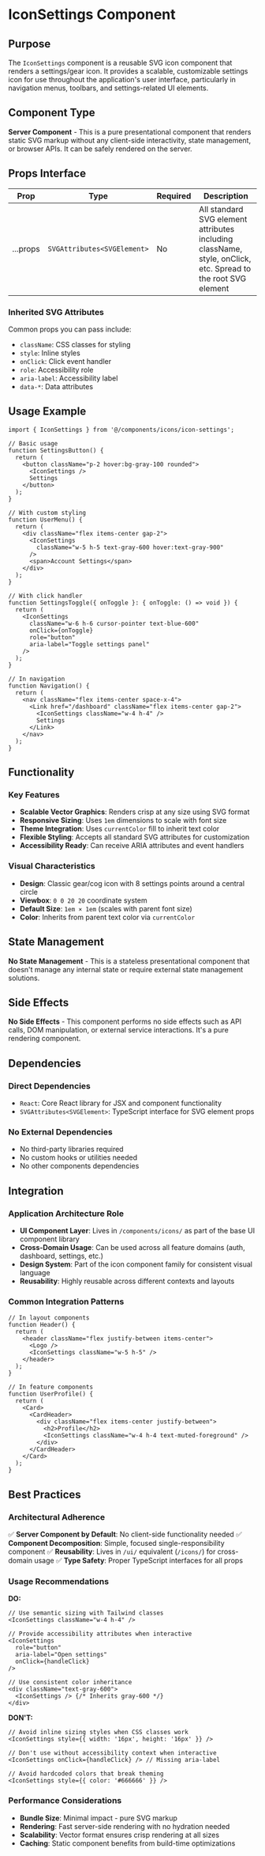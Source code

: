 # IconSettings Component

## Purpose

The `IconSettings` component is a reusable SVG icon component that renders a settings/gear icon. It provides a scalable, customizable settings icon for use throughout the application's user interface, particularly in navigation menus, toolbars, and settings-related UI elements.

## Component Type

**Server Component** - This is a pure presentational component that renders static SVG markup without any client-side interactivity, state management, or browser APIs. It can be safely rendered on the server.

## Props Interface

| Prop | Type | Required | Description |
|------|------|----------|-------------|
| ...props | `SVGAttributes<SVGElement>` | No | All standard SVG element attributes including className, style, onClick, etc. Spread to the root SVG element |

### Inherited SVG Attributes
Common props you can pass include:
- `className`: CSS classes for styling
- `style`: Inline styles
- `onClick`: Click event handler
- `role`: Accessibility role
- `aria-label`: Accessibility label
- `data-*`: Data attributes

## Usage Example

```tsx
import { IconSettings } from '@/components/icons/icon-settings';

// Basic usage
function SettingsButton() {
  return (
    <button className="p-2 hover:bg-gray-100 rounded">
      <IconSettings />
      Settings
    </button>
  );
}

// With custom styling
function UserMenu() {
  return (
    <div className="flex items-center gap-2">
      <IconSettings 
        className="w-5 h-5 text-gray-600 hover:text-gray-900" 
      />
      <span>Account Settings</span>
    </div>
  );
}

// With click handler
function SettingsToggle({ onToggle }: { onToggle: () => void }) {
  return (
    <IconSettings
      className="w-6 h-6 cursor-pointer text-blue-600"
      onClick={onToggle}
      role="button"
      aria-label="Toggle settings panel"
    />
  );
}

// In navigation
function Navigation() {
  return (
    <nav className="flex items-center space-x-4">
      <Link href="/dashboard" className="flex items-center gap-2">
        <IconSettings className="w-4 h-4" />
        Settings
      </Link>
    </nav>
  );
}
```

## Functionality

### Key Features
- **Scalable Vector Graphics**: Renders crisp at any size using SVG format
- **Responsive Sizing**: Uses `1em` dimensions to scale with font size
- **Theme Integration**: Uses `currentColor` fill to inherit text color
- **Flexible Styling**: Accepts all standard SVG attributes for customization
- **Accessibility Ready**: Can receive ARIA attributes and event handlers

### Visual Characteristics
- **Design**: Classic gear/cog icon with 8 settings points around a central circle
- **Viewbox**: `0 0 20 20` coordinate system
- **Default Size**: `1em × 1em` (scales with parent font size)
- **Color**: Inherits from parent text color via `currentColor`

## State Management

**No State Management** - This is a stateless presentational component that doesn't manage any internal state or require external state management solutions.

## Side Effects

**No Side Effects** - This component performs no side effects such as API calls, DOM manipulation, or external service interactions. It's a pure rendering component.

## Dependencies

### Direct Dependencies
- `React`: Core React library for JSX and component functionality
- `SVGAttributes<SVGElement>`: TypeScript interface for SVG element props

### No External Dependencies
- No third-party libraries required
- No custom hooks or utilities needed
- No other components dependencies

## Integration

### Application Architecture Role
- **UI Component Layer**: Lives in `/components/icons/` as part of the base UI component library
- **Cross-Domain Usage**: Can be used across all feature domains (auth, dashboard, settings, etc.)
- **Design System**: Part of the icon component family for consistent visual language
- **Reusability**: Highly reusable across different contexts and layouts

### Common Integration Patterns
```tsx
// In layout components
function Header() {
  return (
    <header className="flex justify-between items-center">
      <Logo />
      <IconSettings className="w-5 h-5" />
    </header>
  );
}

// In feature components
function UserProfile() {
  return (
    <Card>
      <CardHeader>
        <div className="flex items-center justify-between">
          <h2>Profile</h2>
          <IconSettings className="w-4 h-4 text-muted-foreground" />
        </div>
      </CardHeader>
    </Card>
  );
}
```

## Best Practices

### Architectural Adherence
✅ **Server Component by Default**: No client-side functionality needed
✅ **Component Decomposition**: Simple, focused single-responsibility component
✅ **Reusability**: Lives in `/ui/` equivalent (`/icons/`) for cross-domain usage
✅ **Type Safety**: Proper TypeScript interfaces for all props

### Usage Recommendations

**DO:**
```tsx
// Use semantic sizing with Tailwind classes
<IconSettings className="w-4 h-4" />

// Provide accessibility attributes when interactive
<IconSettings 
  role="button" 
  aria-label="Open settings" 
  onClick={handleClick} 
/>

// Use consistent color inheritance
<div className="text-gray-600">
  <IconSettings /> {/* Inherits gray-600 */}
</div>
```

**DON'T:**
```tsx
// Avoid inline sizing styles when CSS classes work
<IconSettings style={{ width: '16px', height: '16px' }} />

// Don't use without accessibility context when interactive
<IconSettings onClick={handleClick} /> // Missing aria-label

// Avoid hardcoded colors that break theming
<IconSettings style={{ color: '#666666' }} />
```

### Performance Considerations
- **Bundle Size**: Minimal impact - pure SVG markup
- **Rendering**: Fast server-side rendering with no hydration needed
- **Scalability**: Vector format ensures crisp rendering at all sizes
- **Caching**: Static component benefits from build-time optimizations